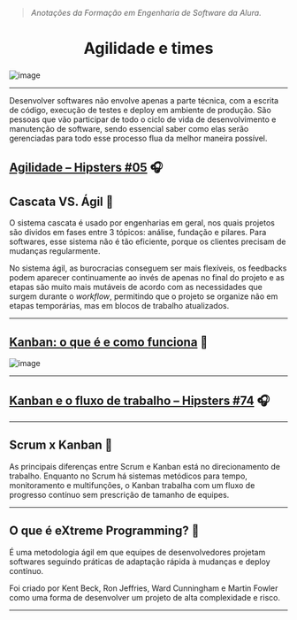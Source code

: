 > *Anotações da Formação em Engenharia de Software da Alura.*

<h1 align="center">
  Agilidade e times

###

![image](https://github.com/AndreCoutinhom/agility_teams_study/assets/91290799/e8c7a51e-1423-42e2-8a21-691fb7657d30)

</h1>

---

Desenvolver softwares não envolve apenas a parte técnica, com a escrita de código, execução de testes e deploy em ambiente de produção. São pessoas que vão participar de todo o ciclo de vida de desenvolvimento e manutenção de software, sendo essencial saber como elas serão gerenciadas para todo esse processo flua da melhor maneira possível.

## [Agilidade – Hipsters #05](https://cursos.alura.com.br/extra/hipsterstech/agilidade-hipsters-05-a581) 🎧

## Cascata VS. Ágil 🎥

O sistema cascata é usado por engenharias em geral, nos quais projetos são dividos em fases entre 3 tópicos: análise, fundação e pilares. Para softwares, esse sistema não é tão eficiente, porque os clientes precisam de mudanças regularmente.

No sistema ágil, as burocracias conseguem ser mais flexíveis, os feedbacks podem aparecer continuamente ao invés de apenas no final do projeto e as etapas são muito mais mutáveis de acordo com as necessidades que surgem durante o *workflow*, permitindo que o projeto se organize não em etapas temporárias, mas em blocos de trabalho atualizados. 

---

## [Kanban: o que é e como funciona](https://www.alura.com.br/artigos/metodo-kanban?_gl=1*rqw887*_ga*ODM1Nzk2OTUyLjE2OTgzNDc1Mjk.*_ga_1EPWSW3PCS*MTcwNzUyNjk0Mi4xOTAuMS4xNzA3NTI2OTUwLjAuMC4w*_fplc*NnRkejJSNkVNczFpNzlBekZHRFZWdUtMMHNRTG82cnJGUmk0dXJOUjh4UU9RYU9VV1pKR2JDM2pSc0ttdU83OTNhZ1I5aWUlMkZURUFlOWZwYlRIbzBWWHNPQWxoUFgxc0M4UXJ5RzM5U1Qwd1dmOFE3U0dMUFdWUHBoeTVvVUElM0QlM0Q.) 📕
![image](https://github.com/AndreCoutinhom/agility_teams_study/assets/91290799/90ef1745-c121-4094-a0ae-d3847c942893)

---

## [Kanban e o fluxo de trabalho – Hipsters #74](https://cursos.alura.com.br/extra/hipsterstech/kanban-e-o-fluxo-de-trabalho-hipsters-74-a512) 🎧

---

## Scrum x Kanban 🎥

As principais diferenças entre Scrum e Kanban está no direcionamento de trabalho. Enquanto no Scrum há sistemas metódicos para tempo, monitoramento e multifunções, o Kanban trabalha com um fluxo de progresso contínuo sem prescrição de tamanho de equipes.

---

## O que é eXtreme Programming? 🎥

É uma metodologia ágil em que equipes de desenvolvedores projetam softwares seguindo práticas de adaptação rápida à mudanças e deploy contínuo.

Foi criado por Kent Beck, Ron Jeffries, Ward Cunningham e Martin Fowler como uma forma de desenvolver um projeto de alta complexidade e risco.

---
